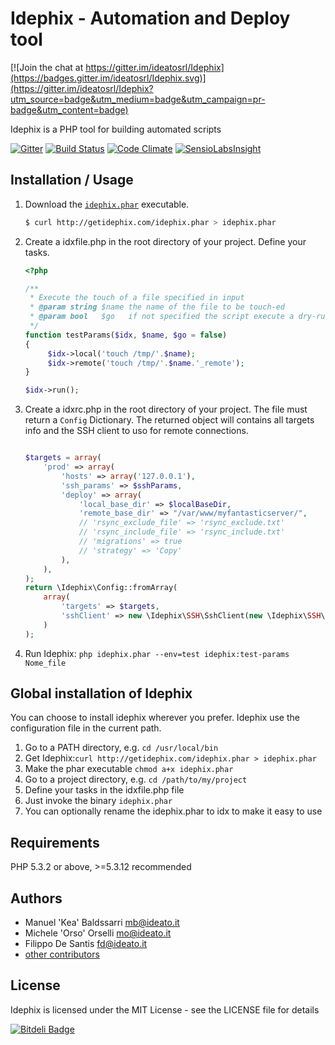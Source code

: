 Idephix - Automation and Deploy tool
====================================

[![Join the chat at https://gitter.im/ideatosrl/Idephix](https://badges.gitter.im/ideatosrl/Idephix.svg)](https://gitter.im/ideatosrl/Idephix?utm_source=badge&utm_medium=badge&utm_campaign=pr-badge&utm_content=badge)

Idephix is a PHP tool for building automated scripts

[![Gitter](https://badges.gitter.im/ideatosrl/Idephix.svg)](https://gitter.im/ideatosrl/Idephix?utm_source=badge&utm_medium=badge&utm_campaign=pr-badge)
[![Build Status](https://travis-ci.org/ideatosrl/Idephix.svg)](https://travis-ci.org/ideatosrl/Idephix)
[![Code Climate](https://codeclimate.com/github/ideatosrl/Idephix/badges/gpa.svg)](https://codeclimate.com/github/ideatosrl/Idephix)
[![SensioLabsInsight](https://insight.sensiolabs.com/projects/47596bd6-4ac9-4314-b79a-1f2e50292c1f/mini.png)](https://insight.sensiolabs.com/projects/47596bd6-4ac9-4314-b79a-1f2e50292c1f)

Installation / Usage
--------------------

1. Download the [`idephix.phar`](http://getidephix.com/idephix.phar) executable.

    ``` sh
    $ curl http://getidephix.com/idephix.phar > idephix.phar
    ```


2. Create a idxfile.php in the root directory of your project. Define your tasks.

    ```php
    <?php
    
    /**
     * Execute the touch of a file specified in input
     * @param string $name the name of the file to be touch-ed
     * @param bool   $go   if not specified the script execute a dry-run
     */
    function testParams($idx, $name, $go = false)
    {
         $idx->local('touch /tmp/'.$name);
         $idx->remote('touch /tmp/'.$name.'_remote');
    }

    $idx->run();

    ```
    
3. Create a idxrc.php in the root directory of your project. The file must return a `Config` Dictionary. 
The returned object will contains all targets info and the SSH client to uso for remote
connections.

    ```php

    $targets = array(
        'prod' => array(
            'hosts' => array('127.0.0.1'),
            'ssh_params' => $sshParams,
            'deploy' => array(
                'local_base_dir' => $localBaseDir,
                'remote_base_dir' => "/var/www/myfantasticserver/",
                // 'rsync_exclude_file' => 'rsync_exclude.txt'
                // 'rsync_include_file' => 'rsync_include.txt'
                // 'migrations' => true
                // 'strategy' => 'Copy'
            ),
        ),
    );
    return \Idephix\Config::fromArray(
        array(
            'targets' => $targets, 
            'sshClient' => new \Idephix\SSH\SshClient(new \Idephix\SSH\CLISshProxy())
        )
    );
    ```

4. Run Idephix: `php idephix.phar --env=test idephix:test-params Nome_file`

Global installation of Idephix
----------------------------------------

You can choose to install idephix wherever you prefer. Idephix use the configuration file in the current path.

1. Go to a PATH directory, e.g. `cd /usr/local/bin`
2. Get Idephix:`curl http://getidephix.com/idephix.phar > idephix.phar`
3. Make the phar executable `chmod a+x idephix.phar`
4. Go to a project directory, e.g. `cd /path/to/my/project`
5. Define your tasks in the idxfile.php file
5. Just invoke the binary `idephix.phar`
6. You can optionally rename the idephix.phar to idx to make it easy to use

Requirements
------------

PHP 5.3.2 or above, >=5.3.12 recommended

Authors
-------

* Manuel 'Kea' Baldssarri <mb@ideato.it>
* Michele 'Orso' Orselli <mo@ideato.it>
* Filippo De Santis <fd@ideato.it>
* [other contributors](https://github.com/ideatosrl/idephix/graphs/contributors)

License
-------

Idephix is licensed under the MIT License - see the LICENSE file for details


[![Bitdeli Badge](https://d2weczhvl823v0.cloudfront.net/ideatosrl/idephix/trend.png)](https://bitdeli.com/free "Bitdeli Badge")

